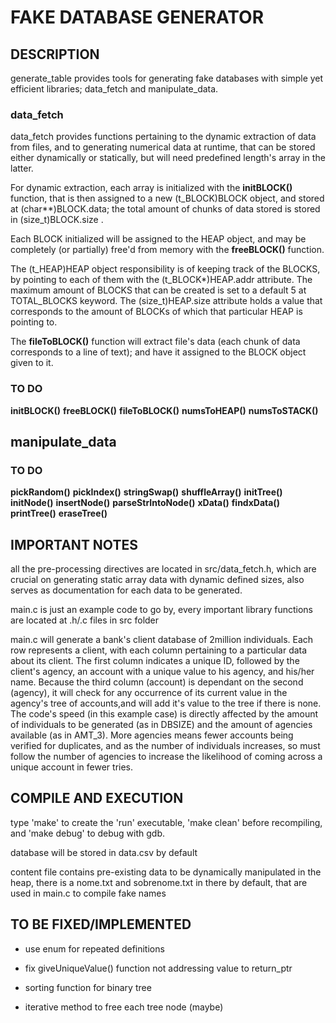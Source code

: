 # FAKE DATABASE GENERATOR

## DESCRIPTION

generate_table provides tools for generating fake databases with simple yet efficient libraries; data_fetch and manipulate_data. 

### data_fetch

data_fetch provides functions pertaining to the dynamic extraction of data from files, and to generating numerical data at runtime, that can be stored either dynamically or statically, but will need predefined length's array in the latter.

For dynamic extraction, each array is initialized with the **initBLOCK()** function, that is then assigned to a new (t_BLOCK)BLOCK object, and stored at (char\*\*)BLOCK.data; the total amount of chunks of data stored is stored in (size_t)BLOCK.size .

Each BLOCK initialized will be assigned to the HEAP object, and may be completely (or partially) free'd from memory with the **freeBLOCK()** function. 

The (t_HEAP)HEAP object responsibility is of keeping track of the BLOCKS, by pointing to each of them with the (t_BLOCK\*)HEAP.addr attribute. The maximum amount of BLOCKS that can be created is set to a default 5 at TOTAL_BLOCKS keyword. The (size_t)HEAP.size attribute holds a value that corresponds to the amount of BLOCKs of which that particular HEAP is pointing to.

The **fileToBLOCK()** function will extract file's data (each chunk of data corresponds to a line of text); and have it assigned to the BLOCK object given to it.
### TO DO
**initBLOCK()**
**freeBLOCK()**
**fileToBLOCK()**
**numsToHEAP()**
**numsToSTACK()**

## manipulate_data
### TO DO
**pickRandom()**
**pickIndex()**
**stringSwap()**
**shuffleArray()**
**initTree()**
**initNode()**
**insertNode()**
**parseStrIntoNode()**
**xData()**
**findxData()**
**printTree()**
**eraseTree()**

## IMPORTANT NOTES

all the pre-processing directives are located in src/data_fetch.h, which are crucial on generating static array data with dynamic defined sizes, also serves as documentation for each data to be generated.

main.c is just an example code to go by, every important library functions are located at .h/.c files in src folder
         
main.c will generate a bank's client database of 2million individuals. Each row represents a client, with each column pertaining to a particular data about its client. The first column indicates a unique ID, followed by the client's agency, an account with a unique value to his agency, and his/her name.
Because the third column (account) is dependant on the second (agency), it will check for any occurrence of its current value in the agency's tree of accounts,and will add it's value to the tree if there is none. 
The code's speed (in this example case) is directly affected by the amount of individuals to be generated (as in DBSIZE) and the amount of agencies available (as in AMT_3). More agencies means fewer accounts being verified for duplicates, and as the number of individuals increases, so must follow the number of agencies to increase the likelihood of coming across a unique account in fewer tries.

## COMPILE AND EXECUTION

type 'make' to create the 'run' executable, 'make clean' before recompiling, and 'make debug' to debug with gdb.

database will be stored in data.csv by default

content file contains pre-existing data to be dynamically manipulated in the heap, there is a nome.txt and sobrenome.txt in there by default, that are used in main.c to compile fake names

## TO BE FIXED/IMPLEMENTED

* use enum for repeated definitions
        
* fix giveUniqueValue() function not addressing value to return_ptr

* sorting function for binary tree

* iterative method to free each tree node (maybe)
